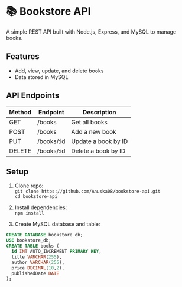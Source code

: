 # 📚 Bookstore API

A simple REST API built with Node.js, Express, and MySQL to manage books.

## Features
- Add, view, update, and delete books
- Data stored in MySQL

## API Endpoints
| Method | Endpoint      | Description         |
|--------|---------------|---------------------|
| GET    | /books        | Get all books       |
| POST   | /books        | Add a new book      |
| PUT    | /books/:id    | Update a book by ID |
| DELETE | /books/:id    | Delete a book by ID |

## Setup
1. Clone repo:  
   `git clone https://github.com/Anuska08/bookstore-api.git`  
   `cd bookstore-api`

2. Install dependencies:  
   `npm install`

3. Create MySQL database and table:

```sql
CREATE DATABASE bookstore_db;
USE bookstore_db;
CREATE TABLE books (
  id INT AUTO_INCREMENT PRIMARY KEY,
  title VARCHAR(255),
  author VARCHAR(255),
  price DECIMAL(10,2),
  publishedDate DATE
);
